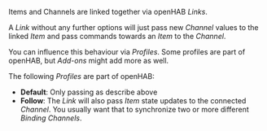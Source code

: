 Items and Channels are linked together via openHAB *Links*.

A *Link* without any further options will just pass new *Channel*
values to the linked *Item* and pass commands towards an *Item*
to the *Channel*.

You can influence this behaviour via *Profiles*.
Some profiles are part of openHAB, but *Add-ons*
might add more as well.

The following *Profiles* are part of openHAB:

* **Default**: Only passing as describe above
* **Follow**: The *Link* will also pass *Item* state
  updates to the connected *Channel*. You usually want
  that to synchronize two or more different *Binding* *Channels*.